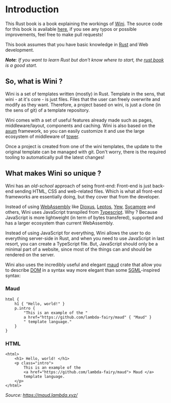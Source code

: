 # Introduction

This Rust book is a book explaining the workings of [Wini](https://github.com/wini-rs/wini). The source code for this book is available [here](https://github.com/wini-rs/wini/tree/main/wini-website), if you see any typos or possible improvements, feel free to make pull requests!

This book assumes that you have basic knowledge in [Rust](https://www.rust-lang.org/) and Web development.

_**Note**: If you want to learn Rust but don't know where to start, the [rust book](https://doc.rust-lang.org/stable/book/) is a good start._

## So, what is Wini ?

Wini is a set of templates written (mostly) in Rust. Template in the sens, that wini - at it's core - is just files. Files that the user can freely overwrite and modify as they want. Therefore, a project based on wini, is just a clone (in the sens of git) of a template repository.

Wini comes with a set of useful features already made such as pages, middleware/layout, components and caching. Wini is also based on the [axum](https://github.com/tokio-rs/axum) framework, so you can easily customize it and use the large ecosystem of middleware of [tower](https://github.com/tower-rs/tower).

Once a project is created from one of the wini templates, the update to the original template can be managed with git. Don't worry, there is the required tooling to automatically pull the latest changes!

## What makes Wini so unique ?

Wini has an _old-school_ approach of seing front-end: Front-end is just back-end sending HTML, CSS and web-related files. Which is what all front-end frameworks are essentially doing, but they cover that from the developer.

Instead of using [WebAssembly](https://webassembly.org/) like [Dioxus](https://dioxuslabs.com/), [Leptos](https://leptos.dev/), [Yew](https://yew.rs/), [Sycamore](https://sycamore.dev/) and others, Wini uses JavaScript transpiled from [Typescript](https://www.typescriptlang.org/). Why ? Because JavaScript is more lightweight (in term of bytes transfered), supported and has a larger ecosystem than current WebAssembly.

Instead of using JavaScript for everything, Wini allows the user to do everything server-side in Rust, and when you need to use JavaScript in last resort, you can create a TypeScript file.
But, JavaScript should only be a minimal part of a website, since most of the things can and should be rendered on the server.

Wini also uses the incredibly useful and elegant [maud](https://maud.lambda.xyz/) crate that allow you to describe [DOM](https://developer.mozilla.org/en-US/docs/Web/API/Document_Object_Model) in a syntax way more elegant than some [SGML](https://en.wikipedia.org/wiki/Standard_Generalized_Markup_Language)-inspired syntax:

### Maud
```
html {
    h1 { "Hello, world!" }
    p.intro {
        "This is an example of the "
        a href="https://github.com/lambda-fairy/maud" { "Maud" }
        " template language."
    }
}
```

### HTML
```
<html>
    <h1> Hello, world! </h1>
    <p class="intro">
        This is an example of the 
        <a href="https://github.com/lambda-fairy/maud"> Maud </a>
        template language.
    </p>
</html>
```

_Source: <https://maud.lambda.xyz/>_
